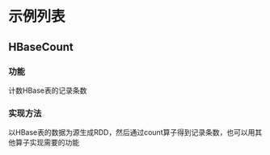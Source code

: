# 示例列表

## HBaseCount

### 功能
计数HBase表的记录条数

### 实现方法
以HBase表的数据为源生成RDD，然后通过count算子得到记录条数，也可以用其他算子实现需要的功能
